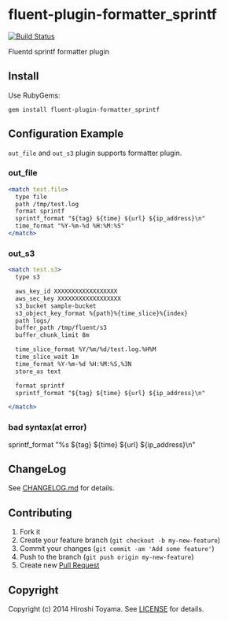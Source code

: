 # fluent-plugin-formatter_sprintf

[![Build Status](https://secure.travis-ci.org/sonots/fluent-plugin-formatter_sprintf.png?branch=master)](http://travis-ci.org/sonots/fluent-plugin-formatter_sprintf)

Fluentd sprintf formatter plugin

## Install

Use RubyGems:

```
gem install fluent-plugin-formatter_sprintf
```

## Configuration Example

`out_file` and `out_s3` plugin supports formatter plugin.

### out_file

```apache
<match test.file>
  type file
  path /tmp/test.log
  format sprintf
  sprintf_format "${tag} ${time} ${url} ${ip_address}\n"
  time_format "%Y-%m-%d %H:%M:%S"
</match>
```

### out_s3

```apache
<match test.s3>
  type s3

  aws_key_id XXXXXXXXXXXXXXXXXX
  aws_sec_key XXXXXXXXXXXXXXXXXX
  s3_bucket sample-bucket
  s3_object_key_format %{path}%{time_slice}%{index}
  path logs/
  buffer_path /tmp/fluent/s3
  buffer_chunk_limit 8m

  time_slice_format %Y/%m/%d/test.log.%H%M
  time_slice_wait 1m
  time_format %Y-%m-%d %H:%M:%S,%3N
  store_as text

  format sprintf
  sprintf_format "${tag} ${time} ${url} ${ip_address}\n"

</match>
```

### bad syntax(at error)

  sprintf_format "%s ${tag} ${time} ${url} ${ip_address}\n"


## ChangeLog

See [CHANGELOG.md](CHANGELOG.md) for details.

## Contributing

1. Fork it
2. Create your feature branch (`git checkout -b my-new-feature`)
3. Commit your changes (`git commit -am 'Add some feature'`)
4. Push to the branch (`git push origin my-new-feature`)
5. Create new [Pull Request](../../pull/new/master)

## Copyright

Copyright (c) 2014 Hiroshi Toyama. See [LICENSE](LICENSE) for details.
